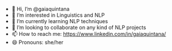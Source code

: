 - 👋 Hi, I’m @gaiaquintana
- 👀 I’m interested in Linguistics and NLP
- 🌱 I’m currently learning NLP techniques
- 💞️ I’m looking to collaborate on any kind of NLP projects
- 📫 How to reach me: https://www.linkedin.com/in/gaiaquintana/
- 😄 Pronouns: she/her

<!---
gaiaquintana/gaiaquintana is a ✨ special ✨ repository because its `README.md` (this file) appears on your GitHub profile.
You can click the Preview link to take a look at your changes.
--->
